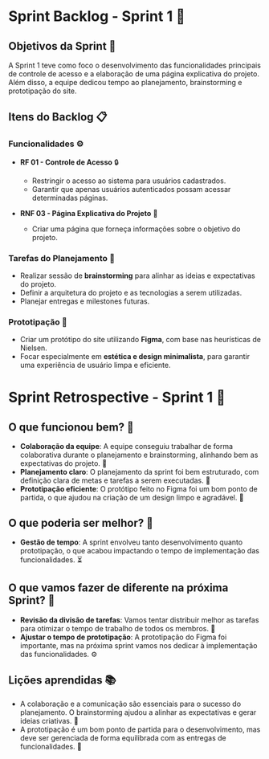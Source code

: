 # Sprint Backlog - Sprint 1 🚀

## Objetivos da Sprint 🎯
A Sprint 1 teve como foco o desenvolvimento das funcionalidades principais de controle de acesso e a elaboração de uma página explicativa do projeto. Além disso, a equipe dedicou tempo ao planejamento, brainstorming e prototipação do site.

## Itens do Backlog 📋

### Funcionalidades ⚙️
- **RF 01 - Controle de Acesso** 🔒
  - Restringir o acesso ao sistema para usuários cadastrados.
  - Garantir que apenas usuários autenticados possam acessar determinadas páginas.

- **RNF 03 - Página Explicativa do Projeto** 📜
  - Criar uma página que forneça informações sobre o objetivo do projeto.

### Tarefas do Planejamento 🧠
- Realizar sessão de **brainstorming** para alinhar as ideias e expectativas do projeto.
- Definir a arquitetura do projeto e as tecnologias a serem utilizadas.
- Planejar entregas e milestones futuras.

### Prototipação 🎨
- Criar um protótipo do site utilizando **Figma**, com base nas heurísticas de Nielsen.
- Focar especialmente em **estética e design minimalista**, para garantir uma experiência de usuário limpa e eficiente.

# Sprint Retrospective - Sprint 1 🔄

## O que funcionou bem? 🌟
- **Colaboração da equipe**: A equipe conseguiu trabalhar de forma colaborativa durante o planejamento e brainstorming, alinhando bem as expectativas do projeto. 🤝
- **Planejamento claro**: O planejamento da sprint foi bem estruturado, com definição clara de metas e tarefas a serem executadas. 📅
- **Prototipação eficiente**: O protótipo feito no Figma foi um bom ponto de partida, o que ajudou na criação de um design limpo e agradável. 🎨

## O que poderia ser melhor? 🤔
- **Gestão de tempo**: A sprint envolveu tanto desenvolvimento quanto prototipação, o que acabou impactando o tempo de implementação das funcionalidades. ⏳

## O que vamos fazer de diferente na próxima Sprint? 🔄
- **Revisão da divisão de tarefas**: Vamos tentar distribuir melhor as tarefas para otimizar o tempo de trabalho de todos os membros. 💪
- **Ajustar o tempo de prototipação**: A prototipação do Figma foi importante, mas na próxima sprint vamos nos dedicar à implementação das funcionalidades. ⚙️

## Lições aprendidas 📚
- A colaboração e a comunicação são essenciais para o sucesso do planejamento. O brainstorming ajudou a alinhar as expectativas e gerar ideias criativas. 💬
- A prototipação é um bom ponto de partida para o desenvolvimento, mas deve ser gerenciada de forma equilibrada com as entregas de funcionalidades. 🔄
